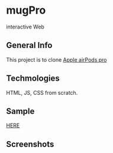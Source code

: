 # mugPro
interactive Web  

## General Info
This project is to clone <a href="https://www.apple.com/airpods-pro/">Apple airPods pro</a>

## Techmologies
HTML, JS, CSS from scratch.

## Sample
<a href="https://songdoing.github.io/mugPro/">HERE</a>

## Screenshots

